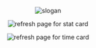 
<div align="center" display="flex" width="100%">

<!-- top -->
![slogan]

<!-- stats -->
![refresh page for stat card] 
<!-- ![langs card] -->

![refresh page for time card]

</div>

<!-- #### -->

<!-- variables -->
[refresh page for stat card]: https://github-readme-stats.vercel.app/api?username=qundus&count_private=true&show_icons=true&theme=discord_old_blurple&border_radius=25&layout=compact&custom_title=Overall+Stats&langs_count=6&hide_border=true&icon_color=F7DF1E&bg_color=000&title_color=F7DF1E
[langs card]: https://github-readme-stats.vercel.app/api/top-langs/?username=qundus&count_private=true&show_icons=true&theme=discord_old_blurple&border_radius=25&layout=compact&custom_title=Top+Langs&hide_border=true&card_width=100%25
[refresh page for time card]: https://github-readme-stats.vercel.app/api/wakatime?username=qundus&layout=compact&theme=discord_old_blurple&custom_title=Time+Spent+Coding&hide_border=true&border_radius=25&icon_color=F7DF1E&bg_color=000&title_color=F7DF1E
[slogan]: https://img.shields.io/static/v1?label=&message=Alienated+Seven-head+Techy&color=000&style=for-the-badge&logo=ghost&logoColor=F7DF1E

<!-- Links -->
<!-- https://dev.to/tolentinoel/show-your-style-on-your-github-readme-2129 -->
<!-- https://placeholder.com -->
<!-- https://github.com/anuraghazra/github-readme-stats -->
<!-- https://shields.io -->
<!-- https://forthebadge.com -->
